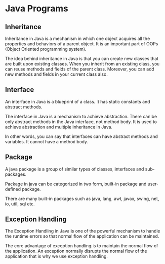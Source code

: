 # Java Programs

## Inheritance
Inheritance in Java is a mechanism in which one object acquires all the properties and behaviors of a parent object. It is an important part of OOPs (Object Oriented programming system).

The idea behind inheritance in Java is that you can create new classes that are built upon existing classes. When you inherit from an existing class, you can reuse methods and fields of the parent class. Moreover, you can add new methods and fields in your current class also.

## Interface
An interface in Java is a blueprint of a class. It has static constants and abstract methods.

The interface in Java is a mechanism to achieve abstraction. There can be only abstract methods in the Java interface, not method body. It is used to achieve abstraction and multiple inheritance in Java.

In other words, you can say that interfaces can have abstract methods and variables. It cannot have a method body. 

## Package
A java package is a group of similar types of classes, interfaces and sub-packages.

Package in java can be categorized in two form, built-in package and user-defined package.

There are many built-in packages such as java, lang, awt, javax, swing, net, io, util, sql etc.

## Exception Handling
The Exception Handling in Java is one of the powerful mechanism to handle the runtime errors so that normal flow of the application can be maintained.

The core advantage of exception handling is to maintain the normal flow of the application. An exception normally disrupts the normal flow of the application that is why we use exception handling.

